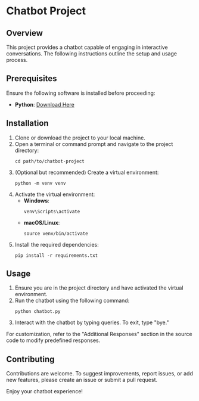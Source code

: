 # Chatbot Project

## Overview
This project provides a chatbot capable of engaging in interactive conversations. The following instructions outline the setup and usage process.

## Prerequisites
Ensure the following software is installed before proceeding:
- **Python**: [Download Here](https://www.python.org/downloads/)

## Installation
1. Clone or download the project to your local machine.
2. Open a terminal or command prompt and navigate to the project directory:
   ```shell
   cd path/to/chatbot-project
   ```
3. (Optional but recommended) Create a virtual environment:
   ```shell
   python -m venv venv
   ```
4. Activate the virtual environment:
   - **Windows**:
     ```shell
     venv\Scripts\activate
     ```
   - **macOS/Linux**:
     ```shell
     source venv/bin/activate
     ```
5. Install the required dependencies:
   ```shell
   pip install -r requirements.txt
   ```

## Usage
1. Ensure you are in the project directory and have activated the virtual environment.
2. Run the chatbot using the following command:
   ```shell
   python chatbot.py
   ```
3. Interact with the chatbot by typing queries. To exit, type "bye."

For customization, refer to the "Additional Responses" section in the source code to modify predefined responses.

## Contributing
Contributions are welcome. To suggest improvements, report issues, or add new features, please create an issue or submit a pull request.

Enjoy your chatbot experience!





